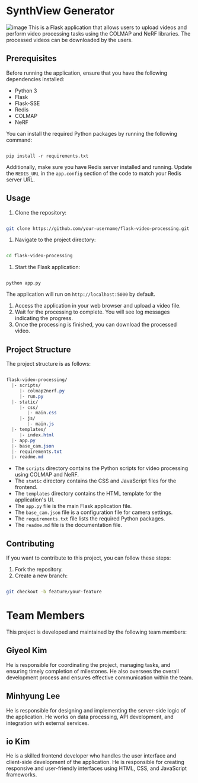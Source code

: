 # SynthView Generator
![image](https://github.com/agtmwebtoon/gachon-graduation-project/assets/50310635/cf6c089c-297e-49e1-a1dc-8f1e8fc5dfbb)
This is a Flask application that allows users to upload videos and perform video processing tasks using the COLMAP and NeRF libraries. The processed videos can be downloaded by the users.

## Prerequisites

Before running the application, ensure that you have the following dependencies installed:
- Python 3
- Flask
- Flask-SSE
- Redis
- COLMAP
- NeRF

You can install the required Python packages by running the following command:

```

pip install -r requirements.txt
```



Additionally, make sure you have Redis server installed and running. Update the `REDIS_URL` in the `app.config` section of the code to match your Redis server URL.
## Usage
1. Clone the repository:

```bash

git clone https://github.com/your-username/flask-video-processing.git
```


1. Navigate to the project directory:

```bash

cd flask-video-processing
```


1. Start the Flask application:

```

python app.py
```



The application will run on `http://localhost:5000` by default. 
1. Access the application in your web browser and upload a video file. 
2. Wait for the processing to complete. You will see log messages indicating the progress. 
3. Once the processing is finished, you can download the processed video.
## Project Structure

The project structure is as follows:

```css

flask-video-processing/
  |- scripts/
     |- colmap2nerf.py
     |- run.py
  |- static/
     |- css/
        |- main.css
     |- js/
        |- main.js
  |- templates/
     |- index.html
  |- app.py
  |- base_cam.json
  |- requirements.txt
  |- readme.md
```

 
- The `scripts` directory contains the Python scripts for video processing using COLMAP and NeRF. 
- The `static` directory contains the CSS and JavaScript files for the frontend. 
- The `templates` directory contains the HTML template for the application's UI. 
- The `app.py` file is the main Flask application file. 
- The `base_cam.json` file is a configuration file for camera settings. 
- The `requirements.txt` file lists the required Python packages. 
- The `readme.md` file is the documentation file.
## Contributing

If you want to contribute to this project, you can follow these steps: 
1. Fork the repository. 
2. Create a new branch:

```bash

git checkout -b feature/your-feature
```

# Team Members

This project is developed and maintained by the following team members:
## Giyeol Kim

He is responsible for coordinating the project, managing tasks, and ensuring timely completion of milestones. He also oversees the overall development process and ensures effective communication within the team.
## Minhyung Lee

He is responsible for designing and implementing the server-side logic of the application. He works on data processing, API development, and integration with external services.
## io Kim
He is a skilled frontend developer who handles the user interface and client-side development of the application. He is responsible for creating responsive and user-friendly interfaces using HTML, CSS, and JavaScript frameworks.
